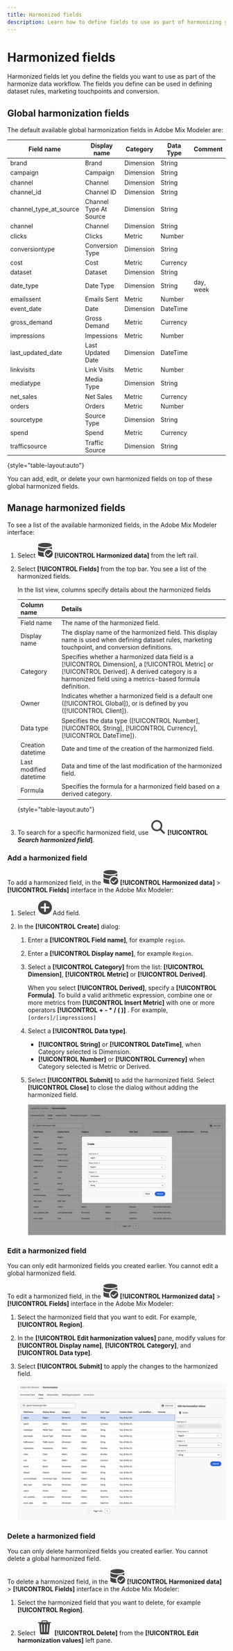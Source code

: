 ```yaml
---
title: Harmonized fields
description: Learn how to define fields to use as part of harmonizing your data in Adobe Mix Modeler.
---
```


# Harmonized fields

Harmonized fields let you define the fields you want to use as part of the harmonize data workflow. The fields you define can be used in defining dataset rules, marketing touchpoints and conversion.

## Global harmonization fields

The default available global harmonization fields in Adobe Mix Modeler are: 


| Field name             | Display name           | Category  | Data Type | Comment   |
| ---------------------- | ---------------------- | --------- | --------- | --------- |
| brand                  | Brand                  | Dimension | String    |           |
| campaign               | Campaign               | Dimension | String    |           |
| channel                | Channel                | Dimension | String    |           |
| channel_id             | Channel ID             | Dimension | String    |           |
| channel_type_at_source | Channel Type At Source | Dimension | String    |           |
| channel                | Channel                | Dimension | String    |           |
| clicks                 | Clicks                 | Metric    | Number    |           |
| conversiontype         | Conversion Type        | Dimension | String    |           |
| cost                   | Cost                   | Metric    | Currency  |           |
| dataset                | Dataset                | Dimension | String    |           |
| date_type              | Date Type              | Dimension | String    | day, week |
| emailssent             | Emails Sent            | Metric    | Number    |           |
| event_date             | Date                   | Dimension | DateTime  |           |
| gross_demand           | Gross Demand           | Metric    | Currency  |           |
| impressions            | Impessions             | Metric    | Number    |           |
| last_updated_date      | Last Updated Date      | Dimension | DateTime  |           |
| linkvisits             | Link Visits            | Metric    | Number    |           |
| mediatype              | Media Type             | Dimension | String    |           |
| net_sales              | Net Sales              | Metric    | Currency  |           |
| orders                 | Orders                 | Metric    | Number    |           |
| sourcetype             | Source Type            | Dimension | String    |           |
| spend                  | Spend                  | Metric    | Currency  |           |
| trafficsource          | Traffic Source        | Dimension | String    |           |

{style="table-layout:auto"}

You can add, edit, or delete your own harmonized fields on top of these global harmonized fields.

## Manage harmonized fields

To see a list of the available harmonized fields, in the Adobe Mix Modeler interface:

1. Select ![DataSearch](../assets/icons/DataCheck.svg) **[!UICONTROL Harmonized data]** from the left rail.
   
1. Select **[!UICONTROL Fields]** from the top bar. You see a list of the harmonized fields.

   In the list view, columns specify details about the harmonized fields

   | Column name            | Details   |
   | ---------------------- | ----------|
   | Field name             | The name of the harmonized field.  |
   | Display name           | The display name of the harmonized field. This display name is used when defining dataset rules, marketing touchpoint, and conversion definitions.   |
   | Category               | Specifies whether a harmonized data field is a [!UICONTROL Dimension], a [!UICONTROL Metric] or [!UICONTROL Derived]. A derived category is a harmonized field using a metrics-based formula definition. |
   | Owner                  | Indicates whether a harmonized field is a default one ([!UICONTROL Global]), or is defined by you ([!UICONTROL Client]). |
   | Data type              | Specifies the data type ([!UICONTROL Number], [!UICONTROL String], [!UICONTROL Currency], [!UICONTROL DateTime]).  |
   | Creation datetime      | Date and time of the creation of the harmonized field. |
   | Last modified datetime | Data and time of the last modification of the harmonized field. |
   | Formula                | Specifies the formula for a harmonized field based on a derived category. |

   {style="table-layout:auto"}

1. To search for a specific harmonized field, use ![Search](../assets/icons/Search.svg) **[!UICONTROL *Search harmonized field*]**.




### Add a harmonized field

To add a harmonized field, in the ![DataSearch](../assets/icons/DataCheck.svg) **[!UICONTROL Harmonized data]** > **[!UICONTROL Fields]** interface in the Adobe Mix Modeler:

1. Select ![Add](../assets/icons/AddCircle.svg)Add field.

1. In the **[!UICONTROL Create]** dialog:

    1. Enter a **[!UICONTROL Field name]**, for example `region`.
    1. Enter a **[!UICONTROL Display name]**, for example `Region`.
    1. Select a **[!UICONTROL Category]** from the list: **[!UICONTROL Dimension]**, **[!UICONTROL Metric]** or **[!UICONTROL Derived]**.

       When you select **[!UICONTROL Derived]**, specify a **[!UICONTROL Formula]**. To build a valid arithmetic expression, combine one or more metrics from **[!UICONTROL Insert Metric]** with one or more operators **[!UICONTROL + - * / ( )]** . For example, `[orders]/[impressions]`

    1. Select a **[!UICONTROL Data type]**.
       
       - **[!UICONTROL String]** or **[!UICONTROL DateTime]**, when Category selected is Dimension.  
       - **[!UICONTROL Number]** or **[!UICONTROL Currency]** when Category selected is Metric or Derived.

    1. Select **[!UICONTROL Submit]** to add the harmonized field. Select **[!UICONTROL Close]** to close the dialog without adding the harmonized field.

       ![Create a field](../assets/create-field.png)


### Edit a harmonized field

You can only edit harmonized fields you created earlier. You cannot edit a global harmonized field.

To edit a harmonized field, in the ![DataSearch](../assets/icons/DataCheck.svg) **[!UICONTROL Harmonized data]** > **[!UICONTROL Fields]** interface in the Adobe Mix Modeler:

1. Select the harmonized field that you want to edit. For example, **[!UICONTROL Region]**.

1. In the **[!UICONTROL Edit harmonization values]** pane, modify values for **[!UICONTROL Display name]**, **[!UICONTROL Category]**, and **[!UICONTROL Data type]**.

1. Select **[!UICONTROL Submit]** to apply the changes to the harmonized field.

   ![Edit a field](../assets/edit-field.png)

### Delete a harmonized field

You can only delete harmonized fields you created earlier. You cannot delete a global harmonized field.

To delete a harmonized field, in the ![DataSearch](../assets/icons/DataCheck.svg) **[!UICONTROL Harmonized data]** > **[!UICONTROL Fields]** interface in the Adobe Mix Modeler:

1. Select the harmonized field that you want to delete, for example **[!UICONTROL Region]**.

1. Select ![Delete](../assets/icons/Delete.svg) **[!UICONTROL Delete]** from the **[!UICONTROL Edit harmonization values]** left pane.



